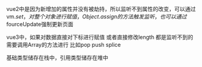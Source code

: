 vue2中是因为新增加的属性并没有被劫持，所以监听不到属性的改变，可以通过vm.$set，对整个对象进行赋值，Object.assign的方法触发监听，也可以通过$fourceUpdate强制更新页面

vue3中，如果对数据直接对下标进行赋值  或者直接修改length  都是监听不到的  需要调用Array的方法进行  比如pop
 push splice


基础类型储存在栈中，引用类型储存在堆中